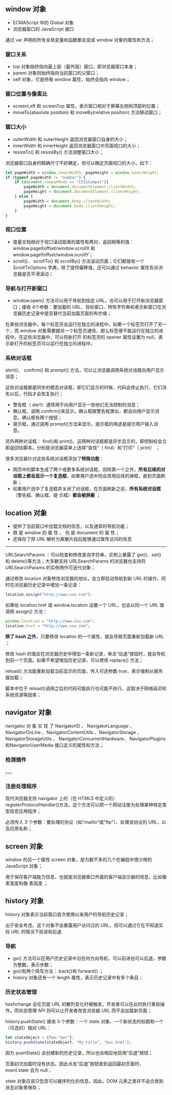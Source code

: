## window 对象

+ ECMAScript 中的 Global 对象
+ 浏览器窗口的 JavaScript 接口  

通过 var 声明的所有全局变量和函数都会变成 window 对象的属性和方法；

### 窗口关系

+ top 对象始终指向最上层（最外层）窗口，即浏览器窗口本身；
+ parent 对象则始终指向当前窗口的父窗口；
+ self 对象，它是终极 window 属性，始终会指向 window；

### 窗口位置与像素比

+ screenLeft 和 screenTop 属性，表示窗口相对于屏幕左侧和顶部的位置；
+ moveTo(absolute position) 和 moveBy(relative position) 方法移动窗口；

### 窗口大小

+ outerWidth 和 outerHeight 返回浏览器窗口自身的大小；
+ innerWidth 和 innerHeight 返回浏览器窗口中页面视口的大小；
+ resizeTo() 和 resizeBy() 方法调整窗口大小； 

浏览器窗口自身的精确尺寸不好确定，但可以确定页面视口的大小，如下：
```js
let pageWidth = window.innerWidth, pageHeight = window.innerHeight;
if (typeof pageWidth != "number") {
    if (document.compatMode == "CSS1Compat"){
        pageWidth = document.documentElement.clientWidth;
        pageHeight = document.documentElement.clientHeight;
    } else {
        pageWidth = document.body.clientWidth;
        pageHeight = document.body.clientHeight;
    }
}
```

### 视口位置

+ 度量文档相对于视口滚动距离的属性有两对，返回相等的值： window.pageXoffset/window.scrollX 和 window.pageYoffset/window.scrollY；
+ scroll()、 scrollTo() 和 scrollBy() 方法滚动页面；它们都接收一个 ScrollToOptions 字典，除了提供偏移值，还可以通过 behavior 属性告诉浏览器是否平滑滚动；

### 导航与打开新窗口  

+ window.open() 方法可以用于导航到指定 URL，也可以用于打开新浏览器窗口；接收 4个参数：要加载的 URL、目标窗口、特性字符串和表示新窗口在浏览器历史记录中是否替代当前加载页面的布尔值；

在某些浏览器中，每个标签页会运行在独立的进程中。如果一个标签页打开了另一个，而 window
对象需要跟另一个标签页通信，那么标签便不能运行在独立的进程中。在这些浏览器中，可以将新打开
的标签页的 opener 属性设置为 null，表示新打开的标签页可以运行在独立的进程中。  

### 系统对话框  

alert()、 confirm() 和 prompt() 方法，可以让浏览器调用系统对话框向用户显示消息；

这些对话框都是同步的模态对话框，即它们显示的时候，代码会停止执行，它们消失以后，代码才会恢复执行；

+ 警告框（ alert）通常用于向用户显示一些他们无法控制的消息；
+ 确认框，调用 confirm()来显示。确认框跟警告框类似，都会向用户显示消息，确认框有两个按钮；
+ 提示框，通过调用 prompt()方法来显示。提示框的用途是提示用户输入消息。  

另外两种对话框： find()和 print()。这两种对话框都是异步显示的，即控制权会立即返回给脚本。分别是浏览器菜单上选择“查找”（ find）和“打印”（ print） ；

很多浏览器针对这些系统对话框添加了**特殊功能**：

+ 网页中的脚本生成了两个或更多系统对话框，则除第一个之外，**所有后续的对话框上都会显示一个复选框**，如果用户选中则会禁用后续的弹框，直到页面刷新；
+ 如果用户选中了复选框并关闭了对话框，在页面刷新之前，**所有系统对话框**（警告框、确认框、提
  示框）**都会被屏蔽**  ；

## location 对象 

+ 提供了当前窗口中加载文档的信息，以及通常的导航功能；
+ 既 是 window 的 属 性 ， 也 是 document 的 属 性；
+ 还保存了把 URL 解析为离散片段后能够通过属性访问的信息  

---

URLSearchParams  ：可以检查和修改查询字符串，实例上暴露了 get()、set() 和 delete()等方法；大多数支持 URLSearchParams 的浏览器也支持将 URLSearchParams 的实例用作可迭代对象；

通过修改 location 对象修改浏览器的地址，会立即启动导航到新 URL 的操作，同时在浏览器历史记录中增加一条记录：

```js
location.assign("http://www.xxx.com");
```

如果给 location.href 或 window.location 设置一个 URL，也会以同一个 URL 值调用 assign() 方法：

```js
window.location = "http://www.xxx.com";
location.href = "http://www.xxx.com";
```

**除了 hash 之外**，只要修改 location 的一个属性，就会导致页面重新加载新 URL ；

修改 hash 的值会在浏览器历史中增加一条新记录，单击“后退”按钮时，就会导航到前一个页面。如果不希望增加历史记录，可以使用 replace() 方法；

reload() 方法能重新加载当前显示的页面，传入可选参数 true，表示强制从服务器加载；

脚本中位于 reload()调用之后的代码可能执行也可能不执行，这取决于网络延迟和系统资源等因素；  

## navigator 对象  

navigator 对 象 实 现 了 NavigatorID 、 NavigatorLanguage 、 NavigatorOnLine 、NavigatorContentUtils 、NavigatorStorage 、 NavigatorStorageUtils 、 NavigatorConcurrentHardware、 NavigatorPlugins 和NavigatorUserMedia 接口定义的属性和方法；

### 检测插件  

。。。

### 注册处理程序  

现代浏览器支持 navigator 上的（在 HTML5 中定义的） registerProtocolHandler()方法。这个方法可以把一个网站注册为处理某种特定类型信息应用程序；

必须传入 3 个参数：要处理的协议（如"mailto"或"ftp"）、处理该协议的 URL，以及应用名称；

## screen 对象  

window 的另一个属性 screen 对象，是为数不多的几个在编程中很少用的 JavaScript 对象；

用于保存客户端能力信息，也就是浏览器窗口外面的客户端显示器的信息，比如像素宽度和像
素高度  ；

## history 对象  

history 对象表示当前窗口首次使用以来用户的导航历史记录；

出于安全考虑，这个对象不会暴露用户访问过的 URL，但可以通过它在不知道实际 URL 的情况下前进和后退  

### 导航

+ go() 方法可以在用户历史记录中沿任何方向导航，可以前进也可以后退，参数为整数，表示步数；
+ go()有两个简写方法： back()和 forward() ；
+ history 对象还有一个 length 属性，表示历史记录中有多个条目；

### 历史状态管理 

hashchange 会在页面 URL 的散列变化时被触发，开发者可以在此时执行某些操作。而状态管理 API 则可以让开发者改变浏览器 URL 而不会加载新页面；

 history.pushState() 接收 3 个参数：一个 state 对象、一个新状态的标题和一个（可选的）相对 URL：

```js
let stateObject = {foo:"bar"};
history.pushState(stateObject, "My title", "baz.html");
```

因为 pushState() 会创建新的历史记录，所以也会相应地启用“后退”按钮；

页面初次加载时没有状态。因此点击“后退”按钮直到返回最初页面时， event.state 会为 null；  

state 对象应该只包含可以被序列化的信息。因此，DOM 元素之类并不适合放到状态对象里保存；